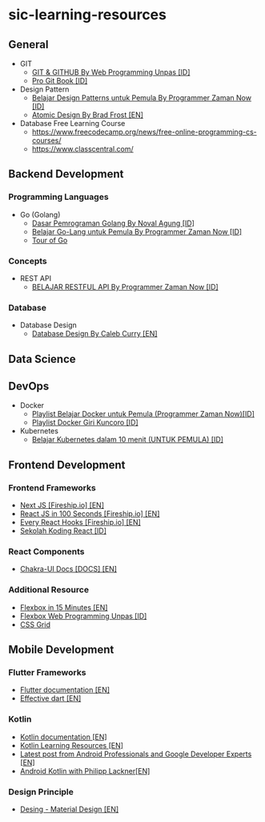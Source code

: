 # sic-learning-resources

## General
- GIT
  - [GIT & GITHUB By Web Programming Unpas [ID]](https://youtube.com/playlist?list=PLFIM0718LjIVknj6sgsSceMqlq242-jNf)
  - [Pro Git Book [ID]](https://git-scm.com/book/id/v2)
- Design Pattern
  - [Belajar Design Patterns untuk Pemula By Programmer Zaman Now [ID]](https://youtube.com/playlist?list=PL-CtdCApEFH_yiziXrQeogYOJzCmD8XLM)
  - [Atomic Design By Brad Frost [EN]](https://bradfrost.com/blog/post/atomic-web-design/)
- Database Free Learning Course
  - https://www.freecodecamp.org/news/free-online-programming-cs-courses/
  - https://www.classcentral.com/
## Backend Development
### Programming Languages
- Go (Golang)
  - [Dasar Pemrograman Golang By Noval Agung [ID]](https://github.com/novalagung/dasarpemrogramangolang)
  - [Belajar Go-Lang untuk Pemula By Programmer Zaman Now [ID]](https://youtube.com/playlist?list=PL-CtdCApEFH_t5_dtCQZgWJqWF45WRgZw)
  - [Tour of Go](https://go.dev/tour/welcome/1)
### Concepts
- REST API
  - [BELAJAR RESTFUL API By Programmer Zaman Now [ID]](https://youtube.com/playlist?list=PL-CtdCApEFH-g0XS7fraWEZ28M8DiykC4)
### Database
- Database Design
  - [Database Design By Caleb Curry [EN]](https://youtube.com/playlist?list=PL_c9BZzLwBRK0Pc28IdvPQizD2mJlgoID)

## Data Science

## DevOps
- Docker
  - [Playlist Belajar Docker untuk Pemula (Programmer Zaman Now)[ID]](https://www.youtube.com/playlist?list=PL-CtdCApEFH-A7jBmdertzbeACuQWvQao) 
  - [Playlist Docker Giri Kuncoro [ID]](https://www.youtube.com/watch?v=d2oOFasv0B4&list=PL4SGTPmSY0qkxCTe3Gd0wA-bQZChXhsNI&ab_channel=GiriKuncoro)
- Kubernetes
  - [Belajar Kubernetes dalam 10 menit (UNTUK PEMULA) [ID]](https://www.youtube.com/watch?v=1U7Zsazd96o&ab_channel=GiriKuncoro)

## Frontend Development
### Frontend Frameworks
- [Next JS [Fireship.io] [EN]](https://www.youtube.com/watch?v=Sklc_fQBmcs&t=557s)
- [React JS in 100 Seconds [Fireship.io] [EN]](https://www.youtube.com/watch?v=Tn6-PIqc4UM)
- [Every React Hooks [Fireship.io] [EN]](https://www.youtube.com/watch?v=Tn6-PIqc4UM)
- [Sekolah Koding React [ID]](https://www.youtube.com/watch?v=ZNVRETPPW24&list=PLCZlgfAG0GXALZIcEe2t3XVuQ50JYbsbA)

### React Components
- [Chakra-UI Docs [DOCS] [EN]](https://chakra-ui.com/docs/getting-started)

### Additional Resource
- [Flexbox in 15 Minutes [EN]](https://www.youtube.com/watch?v=fYq5PXgSsbE&t=483s)
- [Flexbox Web Programming Unpas [ID]](https://www.youtube.com/watch?v=-J372iDFU8Y)
- [CSS Grid](https://www.youtube.com/watch?v=uuOXPWCh-6o)

## Mobile Development
### Flutter Frameworks
- [Flutter documentation [EN]](https://github.com/SIC-Unud/sic-learning-resources)
- [Effective dart [EN]](https://dart.dev/guides/language/effective-dart)

### Kotlin
- [Kotlin documentation [EN]](https://kotlinlang.org/)
- [Kotlin Learning Resources [EN]](https://github.com/androiddevnotes/awesome-android-learning-resources)
- [Latest post from Android Professionals and Google Developer Experts [EN]](https://proandroiddev.com/)
- [Android Kotlin with Philipp Lackner[EN]](https://www.youtube.com/c/PhilippLackner)

### Design Principle
- [Desing - Material Design [EN]](https://material.io/design)
